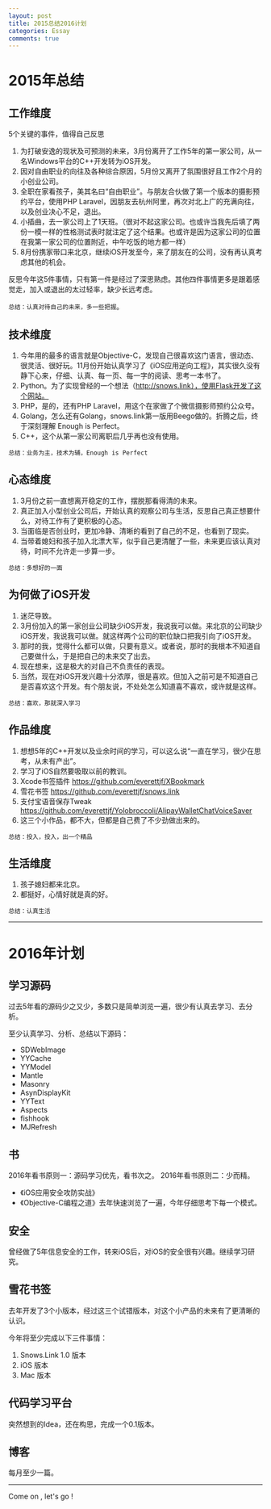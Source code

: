 ```yaml
---
layout: post
title: 2015总结2016计划
categories: Essay
comments: true
---
```






# 2015年总结

## 工作维度

5个关键的事件，值得自己反思

1. 为打破安逸的现状及可预测的未来，3月份离开了工作5年的第一家公司，从一名Windows平台的C++开发转为iOS开发。
2. 因对自由职业的向往及各种综合原因，5月份又离开了氛围很好且工作2个月的小创业公司。
3. 全职在家看孩子，美其名曰“自由职业”。与朋友合伙做了第一个版本的摄影预约平台，使用PHP Laravel，因朋友去杭州阿里，再次对北上广的充满向往，以及创业决心不足，退出。
4. 小插曲，去一家公司上了1天班。（很对不起这家公司。也或许当我先后填了两份一模一样的性格测试表时就注定了这个结果。也或许是因为这家公司的位置在我第一家公司的位置附近，中午吃饭的地方都一样）
5. 8月份携家带口来北京，继续iOS开发至今，来了朋友在的公司，没有再认真考虑其他的机会。

反思今年这5件事情，只有第一件是经过了深思熟虑。其他四件事情更多是跟着感觉走，加入或退出的太过轻率，缺少长远考虑。

`总结：认真对待自己的未来，多一些把握`。
<!-- more -->

## 技术维度

1. 今年用的最多的语言就是Objective-C，发现自己很喜欢这门语言，很动态、很灵活、很好玩。11月份开始认真学习了《iOS应用逆向工程》，其实很久没有静下心来，仔细、认真、每一页、每一字的阅读、思考一本书了。
2. Python。为了实现曾经的一个想法（http://snows.link），使用Flask开发了这个网站。
3. PHP，是的，还有PHP Laravel，用这个在家做了个微信摄影师预约公众号。
4. Golang，怎么还有Golang，snows.link第一版用Beego做的。折腾之后，终于深刻理解 Enough is Perfect。
5. C++，这个从第一家公司离职后几乎再也没有使用。

`总结：业务为主，技术为辅，Enough is Perfect`


## 心态维度

1. 3月份之前一直想离开稳定的工作，摆脱那看得清的未来。
2. 真正加入小型创业公司后，开始认真的观察公司与生活，反思自己真正想要什么，对待工作有了更积极的心态。
3. 当面临是否创业时，更加冷静、清晰的看到了自己的不足，也看到了现实。
4. 当带着媳妇和孩子加入北漂大军，似乎自己更清醒了一些，未来更应该认真对待，时间不允许走一步算一步。

`总结：多想好的一面`

## 为何做了iOS开发

1. 迷茫导致。
2. 3月份加入的第一家创业公司缺少iOS开发，我说我可以做。来北京的公司缺少iOS开发，我说我可以做。就这样两个公司的职位缺口把我引向了iOS开发。
3. 那时的我，觉得什么都可以做，只要有意义。或者说，那时的我根本不知道自己要做什么，于是把自己的未来交了出去。
4. 现在想来，这是极大的对自己不负责任的表现。
5. 当然，现在对iOS开发兴趣十分浓厚，很是喜欢。但加入之前可是不知道自己是否喜欢这个开发。有个朋友说，不处处怎么知道喜不喜欢，或许就是这样。

`总结：喜欢，那就深入学习`

## 作品维度

1. 想想5年的C++开发以及业余时间的学习，可以这么说“一直在学习，很少在思考，从未有产出”。
2. 学习了iOS自然要吸取以前的教训。
3. Xcode书签插件 https://github.com/everettjf/XBookmark
4. 雪花书签 https://github.com/everettjf/snows.link
5. 支付宝语音保存Tweak https://github.com/everettjf/Yolobroccoli/AlipayWalletChatVoiceSaver
6. 这三个小作品，都不大，但都是自己费了不少劲做出来的。

`总结：投入，投入，出一个精品`

## 生活维度

1. 孩子媳妇都来北京。
2. 都挺好，心情好就是真的好。

`总结：认真生活`



---

# 2016年计划

## 学习源码

过去5年看的源码少之又少，多数只是简单浏览一遍，很少有认真去学习、去分析。

至少认真学习、分析、总结以下源码：

- SDWebImage
- YYCache
- YYModel
- Mantle
- Masonry
- AsynDisplayKit
- YYText
- Aspects
- fishhook
- MJRefresh


## 书

2016年看书原则一：源码学习优先，看书次之。
2016年看书原则二：少而精。

- 《iOS应用安全攻防实战》
- 《Objective-C编程之道》去年快速浏览了一遍，今年仔细思考下每一个模式。

## 安全

曾经做了5年信息安全的工作，转来iOS后，对iOS的安全很有兴趣。继续学习研究。


## 雪花书签

去年开发了3个小版本，经过这三个试错版本，对这个小产品的未来有了更清晰的认识。

今年将至少完成以下三件事情：

1. Snows.Link 1.0 版本
2. iOS 版本
3. Mac 版本

## 代码学习平台

突然想到的Idea，还在构思，完成一个0.1版本。


## 博客

每月至少一篇。

---

Come on , let's go !


